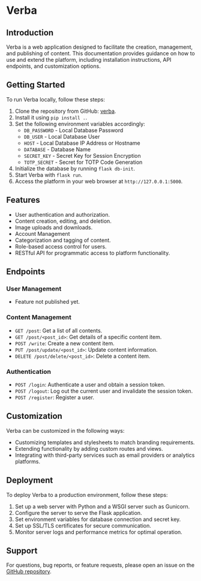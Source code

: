 # Verba

## Introduction
Verba is a web application designed to facilitate the creation, management, and publishing of content. This documentation provides guidance on how to use and extend the platform, including installation instructions, API endpoints, and customization options.

## Getting Started
To run Verba locally, follow these steps:

1. Clone the repository from GitHub: [verba](https://github.com/adeyomola/verba).
2. Install it using `pip install .`.
3. Set the following environment variables accordingly:
    - `DB_PASSWORD` - Local Database Password
    - `DB_USER` - Local Database User
    - `HOST` - Local Database IP Address or Hostname
    - `DATABASE` - Database Name
    - `SECRET_KEY` - Secret Key for Session Encryption
    - `TOTP_SECRET` - Secret for TOTP Code Generation
4. Initialize the database by running `flask db-init`.
5. Start Verba with `flask run`.
6. Access the platform in your web browser at `http://127.0.0.1:5000`.

## Features
- User authentication and authorization.
- Content creation, editing, and deletion.
- Image uploads and downloads.
- Account Management
- Categorization and tagging of content.
- Role-based access control for users.
- RESTful API for programmatic access to platform functionality.

## Endpoints
### User Management
- Feature not published yet.

### Content Management
- `GET /post`: Get a list of all contents.
- `GET /post/<post_id>`: Get details of a specific content item.
- `POST /write`: Create a new content item.
- `PUT /post/update/<post_id>`: Update content information.
- `DELETE /post/delete/<post_id>`: Delete a content item.

### Authentication
- `POST /login`: Authenticate a user and obtain a session token.
- `POST /logout`: Log out the current user and invalidate the session token.
- `POST /register`: Register a user.

## Customization
Verba can be customized in the following ways:
- Customizing templates and stylesheets to match branding requirements.
- Extending functionality by adding custom routes and views.
- Integrating with third-party services such as email providers or analytics platforms.

## Deployment
To deploy Verba to a production environment, follow these steps:
1. Set up a web server with Python and a WSGI server such as Gunicorn.
2. Configure the server to serve the Flask application.
3. Set environment variables for database connection and secret key.
4. Set up SSL/TLS certificates for secure communication.
5. Monitor server logs and performance metrics for optimal operation.

## Support
For questions, bug reports, or feature requests, please open an issue on the [GitHub repository](https://github.com/adeyomola/verba).
